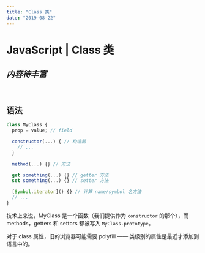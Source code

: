 ```yaml
---
title: "Class 类"
date: "2019-08-22"
---
```


# JavaScript | Class 类

## *内容待丰富*

<br>

## 语法

```js
class MyClass {
  prop = value; // field

  constructor(...) { // 构造器
    // ...
  }

  method(...) {} // 方法

  get something(...) {} // getter 方法
  set something(...) {} // setter 方法

  [Symbol.iterator]() {} // 计算 name/symbol 名方法
  // ...
}
```

技术上来说，MyClass 是一个函数（我们提供作为 `constructor` 的那个），而 methods，getters 和 settors 都被写入 `MyClass.prototype`。

对于 class 属性，旧的浏览器可能需要 polyfill —— 类级别的属性是最近才添加到语言中的。
